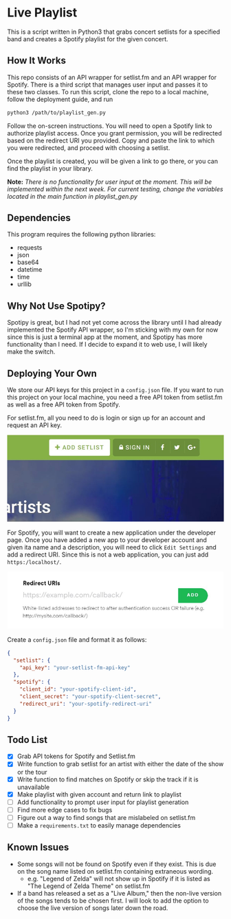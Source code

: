 # Live Playlist

<!-- ![Header image of project](images/test_header.jpg) -->

This is a script written in Python3 that grabs concert setlists for a specified
band and creates a Spotify playlist for the given concert.

## How It Works

This repo consists of an API wrapper for setlist.fm and an API wrapper for
Spotify. There is a third script that manages user input and passes it to these
two classes. To run this script, clone the repo to a local machine, follow the
deployment guide, and run

```bash
python3 /path/to/playlist_gen.py
```

Follow the on-screen instructions. You will need to open a Spotify link to
authorize playlist access. Once you grant permission, you will be redirected
based on the redirect URI you provided. Copy and paste the link to which
you were redirected, and proceed with choosing a setlist.

Once the playlist is created, you will be given a link to go there, or you can
find the playlist in your library.

**Note:** _There is no functionality for user input at the moment. This will be implemented within the next week. For current testing, change the variables located in the main function in playlist_gen.py_

## Dependencies

This program requires the following python libraries:

- requests
- json
- base64
- datetime
- time
- urllib
  
## Why Not Use Spotipy?

Spotipy is great, but I had not yet come across the library until I had already
implemented the Spotify API wrapper, so I'm sticking with my own for now since
this is just a terminal app at the moment, and Spotipy has more functionality
than I need. If I decide to expand it to web use, I will likely make the switch.

## Deploying Your Own

We store our API keys for this project in a `config.json` file. If you want to
run this project on your local machine, you need a free
API token from setlist.fm as well as a free API token from Spotify.

For setlist.fm, all you need to do is login or sign up for an account and
request an API key.

![Picture of setlist.fm API page](images/setlist_api_signup.jpg)

For Spotify, you will want to create a new application under the developer page.
Once you have added a new app to your developer account and given ita name and
a description, you will need to click `Edit Settings` and add a redirect URI.
Since this is not a web application, you can just add `https:/localhost/`.

![Picture of Spotify API sign up](images/spot_api_signup.jpg)

Create a `config.json` file and format it as follows:

```json
{
  "setlist": {
    "api_key": "your-setlist-fm-api-key"
  },
  "spotify": {
    "client_id": "your-spotify-client-id",
    "client_secret": "your-spotify-client-secret",
    "redirect_uri": "your-spotify-redirect-uri"
  }
}
```

## Todo List

- [x] Grab API tokens for Spotify and Setlist.fm
- [x] Write function to grab setlist for an artist with either the date of the
      show or the tour
- [x] Write function to find matches on Spotify or skip the track if it is
      unavailable
- [x] Make playlist with given account and return link to playlist
- [ ] Add functionality to prompt user input for playlist generation
- [ ] Find more edge cases to fix bugs
- [ ] Figure out a way to find songs that are mislabeled on setlist.fm
- [ ] Make a `requirements.txt` to easily manage dependencies

## Known Issues

- Some songs will not be found on Spotify even if they exist. This is due on the song name listed on setlist.fm containing extraneous wording.
  - e.g. "Legend of Zelda" will not show up in Spotify if it is listed as "The Legend of Zelda Theme" on setlist.fm
- If a band has released a set as a "Live Album," then the non-live version of the songs tends to be chosen first. I will look to add the option to choose the live version of songs later down the road.
